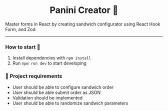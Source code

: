 <h1 align="center">
  Panini Creator 🥪
</h1>

Master forms in React by creating sandwich configurator using React Hook Form, and Zod.

---

### How to start 🚀

1. Install dependencies with `npm install`
2. Run `npm run dev` to start developing

### 📝 Project requirements

- User should be able to configure sandwich order
- User should be able submit order as JSON
- Validation should be implemented
- User should be able to randomize sandwich parameters
